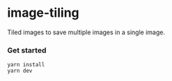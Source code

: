 # image-tiling
Tiled images to save multiple images in a single image.

### Get started
```
yarn install
yarn dev
```